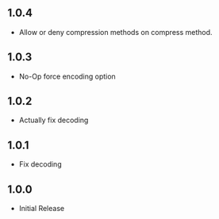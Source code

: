 ## 1.0.4

* Allow or deny compression methods on compress method.

## 1.0.3

* No-Op force encoding option

## 1.0.2

* Actually fix decoding

## 1.0.1

* Fix decoding

## 1.0.0

* Initial Release
